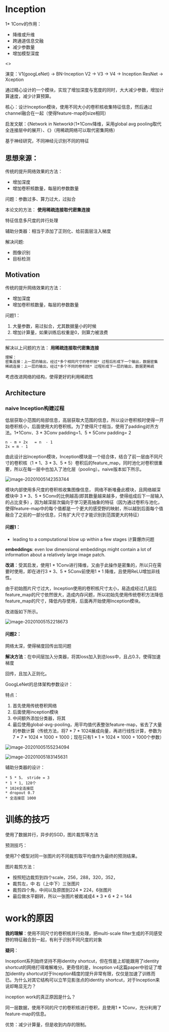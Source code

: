 # Inception

1* 1Conv的作用：

* 降维或升维
* 跨通道信息交融
* 减少参数量
* 增加模型深度



<<Going deeper wit convolutions>>

演变：V1(googLeNet) -> BN-Inception V2 -> V3 -> V4 -> Inception ResNet -> Xception

通过精心设计的一个模块，实现了增加深度与宽度的同时，大大减少参数，增加计算速度，减少计算预算。

核心：设计Inception模块，使用不同大小的卷积核收集特征信息，然后通过channel融合在一起（使得feature-map的size相同）

启发文献：《Network in Network》（1*1Conv降维，采用global avg pooling取代全连接层中的展开）、《》（用稀疏网络可以取代密集网络）

基于神经研究，不同神经元识别不同的特征

## 思想来源：

传统的提升网络效果的方法：

* 增加深度
* 增加卷积核数量，每层的参数数量

问题：参数过多、算力过大，过拟合

本论文的方法： **使用稀疏连接取代密集连接**



特征信息多尺度的并行处理

辅助分类器：相当于添加了正则化、给前面层注入梯度 



解决问题:

* 图像识别
* 目标检测

## Motivation

传统的提升网络效果的方法：

* 增加深度
* 增加卷积核数量，每层的参数数量

问题1：

1. 大量参数，易过拟合，尤其数据量小的时候
2. 增加计算量，如果训练后权重是0，则算力被浪费

------

解决以上问题的方法： **用稀疏连接取代密集连接**

```markdown
理解：
密集连接：上一层的输出，经过*多个相同尺寸的卷积核* 过程后形成下一个输出，数据密集
稀疏连接：上一层的输出，经过*多个不同的卷积核* 过程形成下一层的输出，数据更稀疏
```

考虑改进网络的结构，使得更好的利用稀疏性



## Architecture

### naive Inception构建过程

低层获取小范围的局部信息，高层获取大范围的信息，所以设计卷积核时使得一开始卷积核小，后面使用大的卷积核。为了使得尺寸相当，使用了padding对齐方法。1*1Conv、3 * 3Conv padding=1、5 * 5Conv padding= 2

```
n - m + 2x   = n  - 1
2x = m - 1
```

由此设计出Inception模块，Inception模块是一个结合体，结合了前一层由不同尺寸的卷积核（1 * 1、3 * 3、5 * 5）卷积后的feature_map，同时池化对卷积很重要，所以在每一层中也加入了池化层（pooling）。naive版本如下所示。

![image-20201005142353744](C:\Users\DianwenMei\AppData\Roaming\Typora\typora-user-images\image-20201005142353744.png)

模块内部使用多尺度的卷积核收集图像信息， 网络不断堆叠此模块，且网络越深模块中 3 * 3、5 * 5Conv的比例越高(即其数量越来越多，使得组成后下一层输入的占比变多) ，因为越深层次偏向于学习更高抽象的特征（因为通过卷积与池化，使得feature-map中的每个值都是一个更大的感受野的映射，所以越到后面每个值融合了之前的一部分信息，只有扩大尺寸才能识别到范围更大的特征）

#### 问题1：

* leading to a computational blow up within a few stages 计算爆炸问题

**embeddings**:  even low dimensional embeddings might contain a lot of information about a relatively large image patch.

**改进**：受其启发，使用1 * 1Conv进行降维，又由于此操作是密集的，所以只在需要时使用，即在进行3 * 3、5 * 5Conv前使用1 * 1 降维，且使用ReLU增加非线性。

由于初始图片尺寸过大，Inception使用的卷积核尺寸太小，易造成经过几层后feature_map的尺寸依然很大，造成内存问题，所以初始先使用传统卷积方法降低feature_map的尺寸，降低内存使用，后面再开始使用Inception模块。

改进版如下所示。

![image-20201005152218673](C:\Users\DianwenMei\AppData\Roaming\Typora\typora-user-images\image-20201005152218673.png)

#### 问题2：

网络太深，使得梯度回传出现问题

**解决方法**：在中间层加入分类器，将其loss加入到总loss中，且占0.3，使得加速梯度

回传，且加入正则化。

GoogLeNet的总体架构参数设计：

特点：

1. 首先使用传统卷积网络
2. 后面使用inception模块
3. 中间额外添加分类器，将其
4. 最后使用global-avg-pooling，用平均值代表整张feature-map，省去了大量的参数计算（传统方法，将7 * 7 * 1024展成向量，再进行线性计算，参数为7 * 7 * 1024 * 1000 + 1000；现在只有1 * 1 * 1024 * 1000  + 1000个参数）

![image-20201005155234094](C:\Users\DianwenMei\AppData\Roaming\Typora\typora-user-images\image-20201005155234094.png)



![image-20201005183145631](C:\Users\DianwenMei\AppData\Roaming\Typora\typora-user-images\image-20201005183145631.png)

辅助分类器的设计：

	* 5 * 5， stride = 3
	* 1 * 1, 128个
	* 1024全连接层
	* dropout 0.7
	* 全连接层 1000

# 训练的技巧

使用了数据并行，异步的SGD，图片裁剪等方法

预测技巧：

使用7个模型对同一张图片的不同裁剪取平均值作为最终的预测结果。

图片裁剪方法：

- 按照短边裁剪到四个scale，256，288，320，352，
- 裁剪左，中 右（上中下）三张图片
- 裁剪四个角，中间以及原图到224 * 224，6张图片
- 最后做水平翻转，所以一张图片被裁减成4 * 3 * 6 * 2 = 144





# work的原因



**我的理解**：使用不同尺寸的卷积核并行处理，把multi-scale filter生成的不同感受野的特征融合到一起，有利于识别不同尺度的对象

**疑问**：

Inceptiont系列始终坚持不用identity shortcut，但在性能上却能跟用了identity shortcut的网络打得难解难分。更奇怪的是，Inception v4这篇paper中验证了增加identity shortcut对于Inception精度的提升非常有限，仅仅是加速了训练而已。为什么对其它结构可以立竿见影涨点的identity shortcut，对于Inception来说却略显无力？



inception work的真正原因是什么？

同一层数据，使用不同的尺寸的卷积核进行卷积，且使用1 * 1Conv，充分利用了feature-map的信息。



优势：减少计算量，但是收到内存的限制。